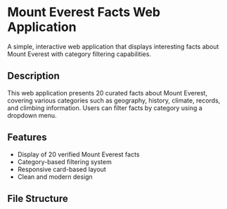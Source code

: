  # Mount Everest Facts Web Application

A simple, interactive web application that displays interesting facts about Mount Everest with category filtering capabilities.

## Description

This web application presents 20 curated facts about Mount Everest, covering various categories such as geography, history, climate, records, and climbing information. Users can filter facts by category using a dropdown menu.

## Features

- Display of 20 verified Mount Everest facts
- Category-based filtering system
- Responsive card-based layout
- Clean and modern design

## File Structure

